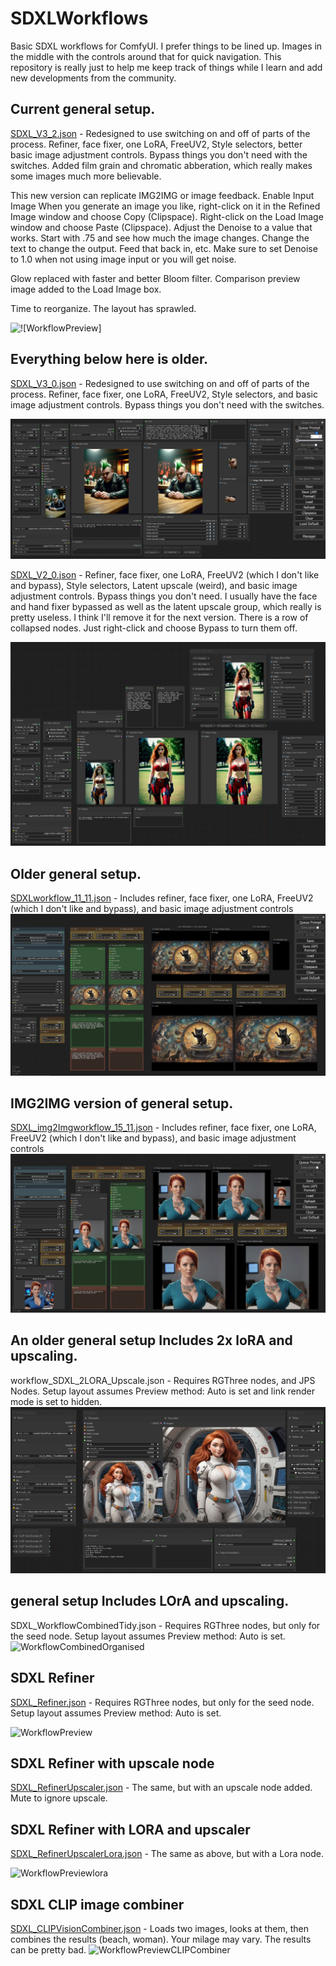 # SDXLWorkflows
Basic SDXL workflows for ComfyUI. I prefer things to be lined up. Images in the middle with the controls around that for quick navigation. This repository is really just to help me keep track of things while I learn and add new developments from the community.

## Current general setup.
[SDXL_V3_2.json](https://github.com/zzubnik/SDXLWorkflow/blob/main/SDXL_3_2.json) -  Redesigned to use switching on and off of parts of the process. Refiner, face fixer, one LoRA,  FreeUV2, Style selectors, better basic image adjustment controls. Bypass things you don't need with the switches. Added film grain and chromatic abberation, which really makes some images much more believable.

This new version can replicate IMG2IMG or image feedback. Enable Input Image When you generate an image you like, right-click on it in the Refined Image window and choose Copy (Clipspace). Right-click on the Load Image window and choose Paste (Clipspace). Adjust the Denoise to a value that works. Start with .75 and see how much the image changes. Change the text to change the output. Feed that back in, etc. 
Make sure to set Denoise to 1.0 when not using image input or you will get noise.

Glow replaced with faster and better Bloom filter. Comparison preview image added to the Load Image box.

Time to reorganize. The layout has sprawled.

![![WorkflowPreview]](https://github.com/zzubnik/SDXLWorkflow/blob/main/images/SDXL_3_2.JPG)

## Everything below here is older.
[SDXL_V3_0.json](https://github.com/zzubnik/SDXLWorkflow/blob/main/SDXL_3_0.json) -  Redesigned to use switching on and off of parts of the process. Refiner, face fixer, one LoRA,  FreeUV2, Style selectors, and basic image adjustment controls. Bypass things you don't need with the switches.

![![WorkflowPreview]](https://github.com/zzubnik/SDXLWorkflow/blob/main/images/SDXL_3_0.JPG)

[SDXL_V2_0.json](https://github.com/zzubnik/SDXLWorkflow/blob/main/SDXL_V2_0.json) -  Refiner, face fixer, one LoRA,  FreeUV2 (which I don't like and bypass), Style selectors, Latent upscale (weird), and basic image adjustment controls. Bypass things you don't need. I usually have the face and hand fixer bypassed as well as the latent upscale group, which really is pretty useless. I think I'll remove it for the next version. There is a row of collapsed nodes. Just right-click and choose Bypass to turn them off.

![![WorkflowPreview]](https://github.com/zzubnik/SDXLWorkflow/blob/main/images/SDXL_V2_0.JPG)

## Older general setup.
[SDXLworkflow_11_11.json](https://github.com/zzubnik/SDXLWorkflow/blob/main/SDXLworkflow_11_11.json) -  Includes refiner, face fixer, one LoRA,  FreeUV2 (which I don't like and bypass), and basic image adjustment controls
![![WorkflowPreview]](https://github.com/zzubnik/SDXLWorkflow/blob/main/images/general_sdxl_11_11.JPG)

## IMG2IMG version of general setup.
[SDXL_img2Imgworkflow_15_11.json](https://github.com/zzubnik/SDXLWorkflow/blob/main/SDXL_img2Imgworkflow_15_11.json) -  Includes refiner, face fixer, one LoRA,  FreeUV2 (which I don't like and bypass), and basic image adjustment controls
![![WorkflowPreview]](https://github.com/zzubnik/SDXLWorkflow/blob/main/images/SDXL_img2Imgworkflow_15_11.JPG)


## An older general setup Includes 2x loRA and upscaling.
workflow_SDXL_2LORA_Upscale.json - Requires RGThree nodes, and JPS Nodes. Setup layout assumes Preview method: Auto is set and link render mode is set to hidden.
![![WorkflowPreview]](https://github.com/zzubnik/SDXLWorkflow/blob/main/images/workflow_SDXL_2LORA_Upscale.JPG)

## general setup Includes LOrA and upscaling.
SDXL_WorkflowCombinedTidy.json - Requires RGThree nodes, but only for the seed node. Setup layout assumes Preview method: Auto is set.
![WorkflowCombinedOrganised](https://github.com/zzubnik/SDXLWorkflow/assets/24965799/86b1161a-3e58-4474-94ec-05ba8073c376)


## SDXL Refiner
[SDXL_Refiner.json]([url](https://github.com/zzubnik/SDXLWorkflow/blob/main/SDXL_Refiner.json)) - Requires RGThree nodes, but only for the seed node. Setup layout assumes Preview method: Auto is set.

![WorkflowPreview](https://github.com/zzubnik/SDXLWorkflow/assets/24965799/9a1eb0bf-3c3e-4d0c-afe8-3654918c356e)


## SDXL Refiner with upscale node
[SDXL_RefinerUpscaler.json]([url](https://github.com/zzubnik/SDXLWorkflow/blob/main/SDXL_RefinerUpscaler.json)) - The same, but with an upscale node added. Mute to ignore upscale.


## SDXL Refiner with LORA and upscaler
[SDXL_RefinerUpscalerLora.json]([url](https://github.com/zzubnik/SDXLWorkflow/blob/main/SDXL_RefinerUpscalerLora.json)) - The same as above, but with a Lora node.

![WorkflowPreviewlora](https://github.com/zzubnik/SDXLWorkflow/assets/24965799/d274f364-c0cf-4633-bc3b-64f850d0e053)


## SDXL CLIP image combiner
[SDXL_CLIPVisionCombiner.json]([url](https://github.com/zzubnik/SDXLWorkflow/blob/main/SDXL_CLIPVisionCombiner.json)) - Loads two images, looks at them, then combines the results (beach, woman). Your milage may vary. The results can be pretty bad.
![WorkflowPreviewCLIPCombiner](https://github.com/zzubnik/SDXLWorkflow/assets/24965799/0b4a4fe0-88b7-4017-9b7e-57276d19f5d1)
